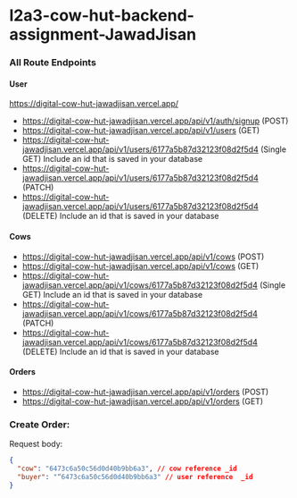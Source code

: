 # l2a3-cow-hut-backend-assignment-JawadJisan

### All Route Endpoints

#### User

https://digital-cow-hut-jawadjisan.vercel.app/

- https://digital-cow-hut-jawadjisan.vercel.app/api/v1/auth/signup (POST)
- https://digital-cow-hut-jawadjisan.vercel.app/api/v1/users (GET)
- https://digital-cow-hut-jawadjisan.vercel.app/api/v1/users/6177a5b87d32123f08d2f5d4 (Single GET) Include an id that is saved in your database
- https://digital-cow-hut-jawadjisan.vercel.app/api/v1/users/6177a5b87d32123f08d2f5d4 (PATCH)
- https://digital-cow-hut-jawadjisan.vercel.app/api/v1/users/6177a5b87d32123f08d2f5d4 (DELETE) Include an id that is saved in your database

#### Cows

- https://digital-cow-hut-jawadjisan.vercel.app/api/v1/cows (POST)
- https://digital-cow-hut-jawadjisan.vercel.app/api/v1/cows (GET)
- https://digital-cow-hut-jawadjisan.vercel.app/api/v1/cows/6177a5b87d32123f08d2f5d4 (Single GET) Include an id that is saved in your database
- https://digital-cow-hut-jawadjisan.vercel.app/api/v1/cows/6177a5b87d32123f08d2f5d4 (PATCH)
- https://digital-cow-hut-jawadjisan.vercel.app/api/v1/cows/6177a5b87d32123f08d2f5d4 (DELETE) Include an id that is saved in your database

#### Orders

- https://digital-cow-hut-jawadjisan.vercel.app/api/v1/orders (POST)
- https://digital-cow-hut-jawadjisan.vercel.app/api/v1/orders (GET)

### Create Order:

Request body:

```json
{
  "cow": "6473c6a50c56d0d40b9bb6a3", // cow reference _id
  "buyer": "“6473c6a50c56d0d40b9bb6a3" // user reference  _id
}
```
